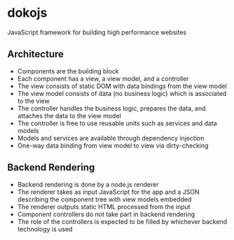 dokojs
======

JavaScript framework for building high performance websites


Architecture
------

* Components are the building block
* Each component has a view, a view model, and a controller
* The view consists of static DOM with data bindings from the view model
* The view model consists of data (no business logic) which is associated to the view
* The controller handles the business logic, prepares the data, and attaches the data to the view model
* The controller is free to use reusable units such as services and data models
* Models and services are available through dependency injection
* One-way data binding from view model to view via dirty-checking


Backend Rendering
------

* Backend rendering is done by a node.js renderer
* The renderer takes as input JavaScript for the app and a JSON describing the component tree with view models embedded
* The renderer outputs static HTML processed from the input
* Component controllers do not take part in backend rendering
* The role of the controllers is expected to be filled by whichever backend technology is used
